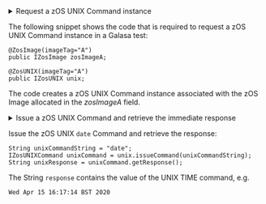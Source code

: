 <details><summary>Request a zOS UNIX Command instance

The following snippet shows the code that is required to request a zOS UNIX Command instance in a Galasa test:

```
@ZosImage(imageTag="A")
public IZosImage zosImageA;

@ZosUNIX(imageTag="A")
public IZosUNIX unix;
```

The code creates a zOS UNIX Command instance associated with the zOS Image allocated in the *zosImageA* field.
</details>

<details><summary>Issue a zOS UNIX Command and retrieve the immediate response

Issue the zOS UNIX `date` Command and retrieve the response:

```
String unixCommandString = "date";
IZosUNIXCommand unixCommand = unix.issueCommand(unixCommandString);
String unixResponse = unixCommand.getResponse();
```

The String `response`  contains the value of the UNIX TIME command, e.g. 

```
Wed Apr 15 16:17:14 BST 2020
```
</details>